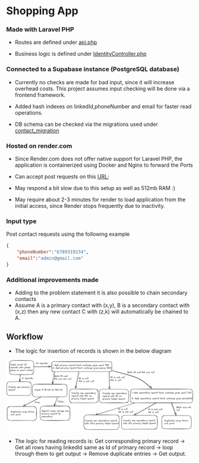 # Shopping App

### Made with Laravel PHP

- Routes are defined under [api.php](./routes/api.php)

- Business logic is defined under [IdentityController.php](./app/Http/Controllers/IdentityController.php)

### Connected to a Supabase instance (PostgreSQL database)

- Currently no checks are made for bad input, since it will increase overhead costs. This project assumes input checking will be done via a frontend framework.

- Added hash indexes on linkedId,phoneNumber and email for faster read operations.

- DB schema can be checked via the migrations used under [contact_migration](./database/migrations/2024_07_07_192849_create_contacts_table.php)

### Hosted on render.com

- Since Render.com does not offer native support for Laravel PHP, the application is containerized using Docker and Nginx to forward the Ports

- Can accept post requests on this [URL](https://shoppingapp-2ei4.onrender.com/api/identify);

- May respond a bit slow due to this setup as well as 512mb RAM :)

- May require about 2-3 minutes for render to load application from the initial access, since Render stops frequently due to inactivity.

### Input type

Post contact requests using the following example

```json
{
    "phoneNumber":"6789319234",
    "email":"admin@gmail.com"
}

```

### Additional improvements made

- Adding to the problem statement it is also possible to chain secondary contacts
- Assume A is a primary contact with (x,y), B is a secondary contact with (x,z) then any new contact C with (z,k) will automatically be chained to A. 

## Workflow

- The logic for insertion of records is shown in the below diagram

![Image](./storage/docimg.png)

- The logic for reading records is: Get corresponding primary record -> Get all rows having linkedId same as Id of primary record -> loop through them to get output -> Remove duplicate entries -> Get output.

